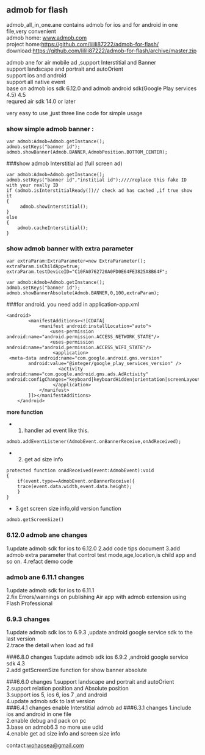 admob for flash 
------

admob_all_in_one.ane      contains admob for ios and for android in one file,very convenient <br/>
admob home: www.admob.com<br/>
project home:https://github.com/lilili87222/admob-for-flash/ <br />
download:https://github.com/lilili87222/admob-for-flash/archive/master.zip

admob ane for air mobile ad ,support Interstitial and Banner<br/>
support  landscape and portrait  and autoOrient<br/>
support ios and android<br/>
support all native event<br/>
base on admob ios sdk 6.12.0 and admob android sdk(Google Play services 4.5) 4.5<br/>
requred  air sdk 14.0 or later <br/>

very easy to use ,just three line code for simple usage<br/>
### show simple admob banner :
```
var admob:Admob=Admob.getInstance();
admob.setKeys("banner id");
admob.showBanner(Admob.BANNER,AdmobPosition.BOTTOM_CENTER);
```

###show admob  Interstitial ad (full screen ad)
```
var admob:Admob=Admob.getInstance();
admob.setKeys("banner id","institial id");////replace this fake ID with your really ID
if (admob.isInterstitialReady())// check ad has cached ,if true show it
{
     admob.showInterstitial();
}
else
{
    admob.cacheInterstitial();
}
```
### show admob banner with extra parameter 
```
var extraParam:ExtraParameter=new ExtraParameter();
extraParam.isChildApp=true;
extraParam.testDeviceID="C10FA0762720A0FD0E64FE3825A8B64F";

var admob:Admob=Admob.getInstance();
admob.setKeys("banner id");
admob.showBannerAbsolute(Admob.BANNER,0,100,extraParam);
```
###for android.  you need add in application-app.xml
```
<android>
        <manifestAdditions><![CDATA[
			<manifest android:installLocation="auto">
			    <uses-permission android:name="android.permission.ACCESS_NETWORK_STATE"/>
			    <uses-permission android:name="android.permission.ACCESS_WIFI_STATE"/>
			     <application>
 <meta-data android:name="com.google.android.gms.version"
        android:value="@integer/google_play_services_version" />
			  	   <activity android:name="com.google.android.gms.ads.AdActivity" android:configChanges="keyboard|keyboardHidden|orientation|screenLayout|uiMode|screenSize|smallestScreenSize"/>
			     </application>
			</manifest>
		]]></manifestAdditions>
    </android>
```

**more function**
- 1. handler  ad event  like this.
```
admob.addEventListener(AdmobEvent.onBannerReceive,onAdReceived);
```
- 2. get ad size info
```
protected function onAdReceived(event:AdmobEvent):void
{
    if(event.type==AdmobEvent.onBannerReceive){
	trace(event.data.width,event.data.height);
    }
}
```
- 3.get screen size info,old version function
```
admob.getScreenSize()

```

### 6.12.0 admob ane changes
1.update admob sdk for ios to 6.12.0
2.add code tips document
3.add admob extra parameter that control test mode,age,location,is child app and so on.
4.refact demo code

### admob ane 6.11.1 changes
1.update admob sdk for ios to 6.11.1<br/>
2.fix Errors/warnings on publishing Air app with admob extension using Flash Professional

### 6.9.3 changes
1.update admob sdk ios to 6.9.3 ,update android google service sdk to the last version<br/>
2.trace the detail when load ad fail<br/>

###6.8.0 changes
1.update admob sdk ios 6.9.2 ,android google service sdk 4.3<br/>
2.add getScreenSize function for show banner absolute<br/>

###6.6.0 changes
1.support  landscape and portrait  and autoOrient<br/>
2.support relation position and Absolute position<br/>
3.support ios 5, ios 6, ios 7 ,and android<br/>
4.update admob sdk to last version<br/>
###6.4.1 changes
enable Interstitial admob ad 
###6.3.1 changes
1.include ios and android in one file<br/>
2.enable debug and pack on pc<br/>
3.base on admob6.3 no more use udid<br/>
4.enable get ad size info and screen size info<br/>

contact:wohaosea@gmail.com
